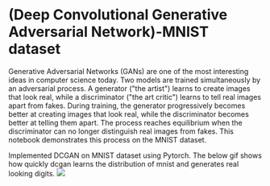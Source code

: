 # (Deep Convolutional Generative Adversarial Network)-MNIST dataset

Generative Adversarial Networks (GANs) are one of the most interesting ideas in computer science today. Two models are trained simultaneously by an adversarial process. A generator ("the artist") learns to create images that look real, while a discriminator ("the art critic") learns to tell real images apart from fakes. During training, the generator progressively becomes better at creating images that look real, while the discriminator becomes better at telling them apart. The process reaches equilibrium when the discriminator can no longer distinguish real images from fakes. This notebook demonstrates this process on the MNIST dataset. 

Implemented DCGAN on MNIST dataset using Pytorch. The below gif shows how quickly dcgan learns the distribution of mnist and generates real looking digits.
![](https://github.com/chiggshiggs/dcgan-MNIST/blob/main/animated.gif)


